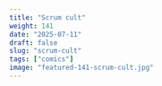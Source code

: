 ```yaml
---
title: "Scrum cult"
weight: 141
date: "2025-07-11"
draft: false
slug: "scrum-cult"
tags: ["comics"]
image: "featured-141-scrum-cult.jpg"
---
```

